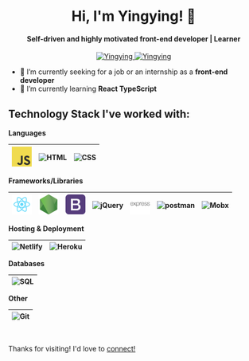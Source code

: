 <h1 align="center">Hi, I'm Yingying! 👋</h1>
<h4 align="center">Self-driven and highly motivated front-end developer | Learner </h4>

<p align="center">
  <a href="https://www.linkedin.com/in/yingying-sun-98904b184/"> <img src="https://img.shields.io/badge/-Yingying%20SUN-blue?logo=linkedin" alt="Yingying" /> </a>
  <a href="mailto:yingying.sun7@gmail.com"> <img src="https://img.shields.io/badge/-yingying.sun7%40gmail.com-red?logo=gmail&logoColor=white" alt="Yingying" />  </a>   
</p>

- 🔭 I’m currently seeking for a job or an internship as a **front-end developer**
- 🌱 I’m currently learning **React TypeScript**

## Technology Stack I've worked with:

**Languages**

| <img alt="JS" title="JavaScript" width="40px" src="https://raw.githubusercontent.com/github/explore/master/topics/javascript/javascript.png"> | <img title="HTML" alt="HTML" width="40px" src="https://www.w3.org/html/logo/downloads/HTML5_Badge_512.png"> | <img title="CSS" alt="CSS" width="40px" src="https://cdn-icons-png.flaticon.com/512/919/919826.png"> |
| --------------------------------------------------------------------------------------------------------------------------------------------- | ----------------------------------------------------------------------------------------------------------- | ---------------------------------------------------------------------------------------------------- |

**Frameworks/Libraries**

| <img title="React" alt="React" width="40px" src="https://raw.githubusercontent.com/github/explore/master/topics/react/react.png"> | <img title="Node" alt="Node" width="40px" src="https://raw.githubusercontent.com/github/explore/80688e429a7d4ef2fca1e82350fe8e3517d3494d/topics/nodejs/nodejs.png"> | <img title="Bootstrap" alt="Bootstrap" width="40px" src="https://raw.githubusercontent.com/github/explore/master/topics/bootstrap/bootstrap.png"> | <img title="jQuery" alt="jQuery" width="40px" src="https://res.cloudinary.com/penname/image/fetch/https://miro.medium.com/max/570/1*QR2SBNwG75LyY5uwqWpN3A.png"> | <img src="https://raw.githubusercontent.com/devicons/devicon/master/icons/express/express-original-wordmark.svg" alt="express" width="40" height="40"/> | <img src="https://www.vectorlogo.zone/logos/getpostman/getpostman-icon.svg" alt="postman" width="40" height="40"/> | <img src="https://encrypted-tbn0.gstatic.com/images?q=tbn:ANd9GcSpXXpnS6PscpRQatOzU6zDKF7oXNkp_TYN0tiy0iYnBDnSh7JplpQ1Ib71yXFzAK25N3A&usqp=CAU" alt="Mobx" width="40" height="40"/> |
| --------------------------------------------------------------------------------------------------------------------------------- | ------------------------------------------------------------------------------------------------------------------------------------------------------------------- | ------------------------------------------------------------------------------------------------------------------------------------------------- | ---------------------------------------------------------------------------------------------------------------------------------------------------------------- | ------------------------------------------------------------------------------------------------------------------------------------------------------- | ------------------------------------------------------------------------------------------------------------------ | ----------------------------------------------------------------------------------------------------------------------------------------------------------------------------------- |

**Hosting & Deployment**

| <img title="Netlify" alt="Netlify" width="40px" src="https://jeancochrane.com/static/images/blog/netlify-identity-dealbreakers/netlify-logo.png"> | <img title="Heroku" alt="Heroku" width="40px" src="https://cdn.iconscout.com/icon/free/png-512/heroku-5-569467.png"> |
| ------------------------------------------------------------------------------------------------------------------------------------------------- | -------------------------------------------------------------------------------------------------------------------- |

**Databases**

| <img title="SQL" alt="SQL" width="60px" src="https://download.logo.wine/logo/MySQL/MySQL-Logo.wine.png"> |
| -------------------------------------------------------------------------------------------------------- |

**Other**

|<img title="Git" alt="Git" width="40px" src="https://avatars.githubusercontent.com/u/18133?s=200&v=4">
|--|
<br>

Thanks for visiting! I'd love to <a href="https://www.linkedin.com/in/yingying-sun-98904b184/">connect!</a>
